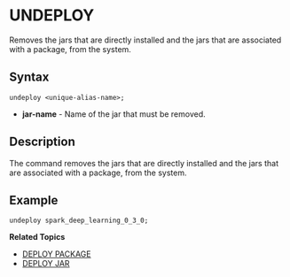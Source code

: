 # UNDEPLOY 

Removes the jars that are directly installed and the jars that are associated with a package, from the system.


## Syntax 

```pre
undeploy <unique-alias-name>;
```
*	**jar-name** - Name of the jar that must be removed.  


## Description

The command removes the jars that are directly installed and the jars that are associated with a package, from the system. 

## Example 

	
```
undeploy spark_deep_learning_0_3_0; 
```



**Related Topics**</br>

* [DEPLOY PACKAGE](deploy_package.md)
* [DEPLOY JAR](deploy_jar.md)

